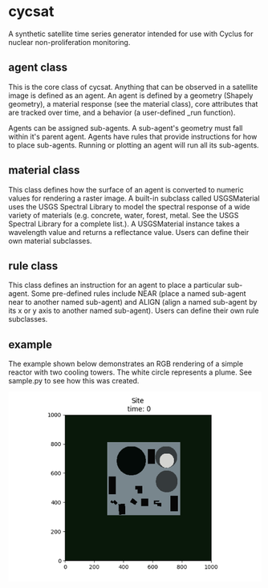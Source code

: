 # cycsat
A synthetic satellite time series generator intended for use with Cyclus for nuclear non-proliferation monitoring.

## agent class
This is the core class of cycsat. Anything that can be observed in a satellite image is defined as an agent. An agent is defined by a geometry (Shapely geometry), a material response (see the material class), core attributes that are tracked over time, and a behavior (a user-defined _run function).

Agents can be assigned sub-agents. A sub-agent's geometry must fall within it's parent agent. Agents have rules that provide instructions for how to place sub-agents. Running or plotting an agent will run all its sub-agents.

## material class
This class defines how the surface of an agent is converted to numeric values for rendering a raster image. A built-in subclass called USGSMaterial uses the USGS Spectral Library to model the spectral response of a wide variety of materials (e.g. concrete, water, forest, metal. See the USGS Spectral Library for a complete list.). A USGSMaterial instance takes a wavelength value and returns a reflectance value. Users can define their own material subclasses.

## rule class
This class defines an instruction for an agent to place a particular sub-agent. Some pre-defined rules include NEAR (place a named sub-agent near to another named sub-agent) and ALIGN (align a named sub-agent by its x or y axis to another named sub-agent). Users can define their own rule subclasses.

## example

The example shown below demonstrates an RGB rendering of a simple reactor with two cooling towers. The white circle represents a plume. See sample.py to see how this was created.

![Alt text](/samples/site_render_example.png?raw=true "Optional Title")
